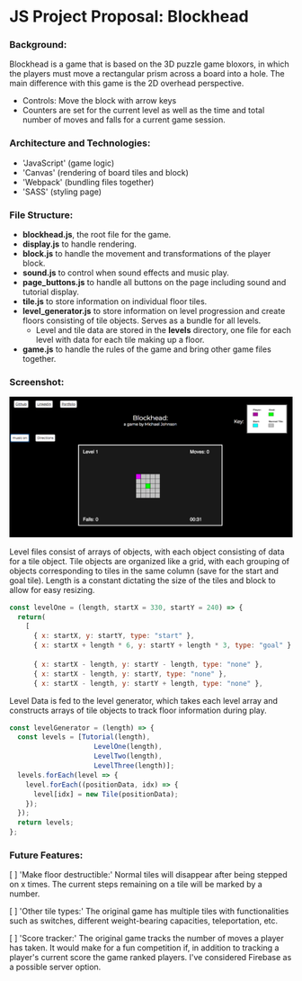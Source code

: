 # JS Project Proposal: Blockhead

### Background:

Blockhead is a game that is based on the 3D puzzle game bloxors, in which the players must move a rectangular prism across a board into a hole. The main difference with this game is the 2D overhead perspective.

- Controls: Move the block with arrow keys
- Counters are set for the current level as well as the time and total number of moves and falls for a current game session.

### Architecture and Technologies:

- 'JavaScript' (game logic)
- 'Canvas' (rendering of board tiles and block)
- 'Webpack' (bundling files together)
- 'SASS' (styling page)

### File Structure:

- **blockhead.js**, the root file for the game.
- **display.js** to handle rendering.
- **block.js** to handle the movement and transformations of the player block.
- **sound.js** to control when sound effects and music play.
- **page_buttons.js** to handle all buttons on the page including sound and tutorial display.
- **tile.js** to store information on individual floor tiles.
- **level_generator.js** to store information on level progression and create floors consisting of tile objects. Serves as a bundle for all levels.
  + Level and tile data are stored in the **levels** directory, one file for each level with data for each tile making up a floor.
- **game.js** to handle the rules of the game and bring other game files together.

### Screenshot:

![wireframe](./assets/Images/BlockHead.png)

Level files consist of arrays of objects, with each object consisting of data for a tile object. Tile objects are organized like a grid, with each grouping of objects corresponding to tiles in the same column (save for the start and goal tile). Length is a constant dictating the size of the tiles and block to allow for easy resizing.

``` JavaScript
const levelOne = (length, startX = 330, startY = 240) => {
  return(
    [
      { x: startX, y: startY, type: "start" },
      { x: startX + length * 6, y: startY + length * 3, type: "goal" },

      { x: startX - length, y: startY - length, type: "none" },
      { x: startX - length, y: startY, type: "none" },
      { x: startX - length, y: startY + length, type: "none" },
```

Level Data is fed to the level generator, which takes each level array and constructs arrays of tile objects to track floor information during play.

``` JavaScript
const levelGenerator = (length) => {
  const levels = [Tutorial(length),
                     LevelOne(length),
                     LevelTwo(length),
                     LevelThree(length)];
  levels.forEach(level => {
    level.forEach((positionData, idx) => {
      level[idx] = new Tile(positionData);
    });
  });
  return levels;
};
```

### Future Features:

[ ] 'Make floor destructible:' Normal tiles will disappear after being stepped on x times. The current steps remaining on a tile will be marked by a number.

[ ] 'Other tile types:' The original game has multiple tiles with functionalities such as switches, different weight-bearing capacities, teleportation, etc.

[ ] 'Score tracker:' The original game tracks the number of moves a player has taken. It would make for a fun competition if, in addition to tracking a player's current score the game ranked players. I've considered Firebase as a possible server option.
